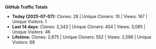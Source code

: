 
**GitHub Traffic Totals**

- **Today (2025-07-07):** Clones: 28 | Unique Cloners: 10 | Views: 167 | Unique Visitors: 1
- **Last 14 days:** Clones: 2,343 | Unique Cloners: 454 | Views: 3,085 | Unique Visitors: 46
- **Lifetime:** Clones: 2,675 | Unique Cloners: 552 | Views: 2,596 | Unique Visitors: 68
